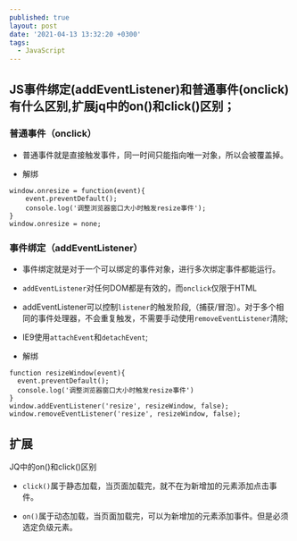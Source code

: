 ```yaml
---
published: true
layout: post
date: '2021-04-13 13:32:20 +0300'
tags:
  - JavaScript
---
```

## JS事件绑定(addEventListener)和普通事件(onclick)有什么区别,扩展jq中的on()和click()区别；

### 普通事件（onclick）
- 普通事件就是直接触发事件，同一时间只能指向唯一对象，所以会被覆盖掉。

- 解绑
```
window.onresize = function(event){
    event.preventDefault();
    console.log('调整浏览器窗口大小时触发resize事件');
}
window.onresize = none;
```

### 事件绑定（addEventListener）

- 事件绑定就是对于一个可以绑定的事件对象，进行多次绑定事件都能运行。
- `addEventListener`对任何DOM都是有效的，而`onclick`仅限于HTML
- addEventListener可以控制`listener`的触发阶段,（捕获/冒泡）。对于多个相同的事件处理器，不会重复触发，不需要手动使用`removeEventListener`清除;
- IE9使用`attachEvent`和`detachEvent`;

- 解绑
```
function resizeWindow(event){
  event.preventDefault();
  console.log('调整浏览器窗口大小时触发resize事件')
}
window.addEventListener('resize', resizeWindow, false);
window.removeEventListener('resize', resizeWindow, false);
```

## 扩展
JQ中的on()和click()区别

- `click()`属于静态加载，当页面加载完，就不在为新增加的元素添加点击事件。

- `on()`属于动态加载，当页面加载完，可以为新增加的元素添加事件。但是必须选定负级元素。